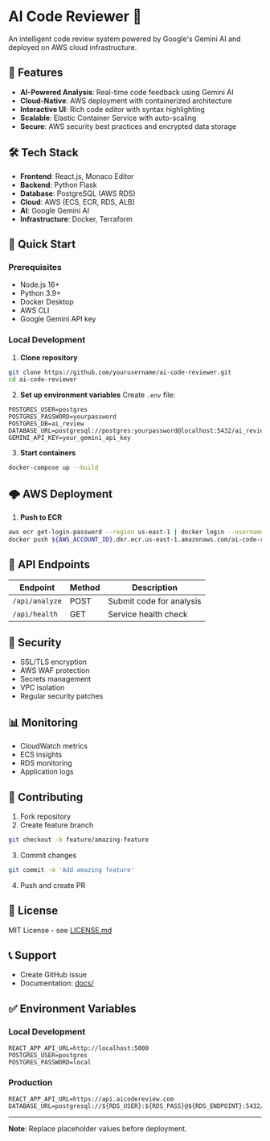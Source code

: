 # AI Code Reviewer 🤖

An intelligent code review system powered by Google's Gemini AI and deployed on AWS cloud infrastructure.

## 🌟 Features

- **AI-Powered Analysis**: Real-time code feedback using Gemini AI
- **Cloud-Native**: AWS deployment with containerized architecture
- **Interactive UI**: Rich code editor with syntax highlighting
- **Scalable**: Elastic Container Service with auto-scaling
- **Secure**: AWS security best practices and encrypted data storage

## 🛠️ Tech Stack

- **Frontend**: React.js, Monaco Editor
- **Backend**: Python Flask
- **Database**: PostgreSQL (AWS RDS)
- **Cloud**: AWS (ECS, ECR, RDS, ALB)
- **AI**: Google Gemini AI
- **Infrastructure**: Docker, Terraform

## 🚀 Quick Start

### Prerequisites

- Node.js 16+
- Python 3.9+
- Docker Desktop
- AWS CLI
- Google Gemini API key

### Local Development

1. **Clone repository**
```bash
git clone https://github.com/yourusername/ai-code-reviewer.git
cd ai-code-reviewer
```

2. **Set up environment variables**
Create `.env` file:
```properties
POSTGRES_USER=postgres
POSTGRES_PASSWORD=yourpassword
POSTGRES_DB=ai_review
DATABASE_URL=postgresql://postgres:yourpassword@localhost:5432/ai_review
GEMINI_API_KEY=your_gemini_api_key
```

3. **Start containers**
```bash
docker-compose up --build
```

## 🌩️ AWS Deployment

1. **Push to ECR**
```bash
aws ecr get-login-password --region us-east-1 | docker login --username AWS --password-stdin ${AWS_ACCOUNT_ID}.dkr.ecr.us-east-1.amazonaws.com
docker push ${AWS_ACCOUNT_ID}.dkr.ecr.us-east-1.amazonaws.com/ai-code-reviewer:latest
```

## 📡 API Endpoints

| Endpoint | Method | Description |
|----------|---------|------------|
| `/api/analyze` | POST | Submit code for analysis |
| `/api/health` | GET | Service health check |

## 🔐 Security

- SSL/TLS encryption
- AWS WAF protection
- Secrets management
- VPC isolation
- Regular security patches

## 📊 Monitoring

- CloudWatch metrics
- ECS insights
- RDS monitoring
- Application logs

## 🤝 Contributing

1. Fork repository
2. Create feature branch
```bash
git checkout -b feature/amazing-feature
```
3. Commit changes
```bash
git commit -m 'Add amazing feature'
```
4. Push and create PR

## 📄 License

MIT License - see [LICENSE.md](LICENSE.md)

## 📞 Support

- Create GitHub issue
- Documentation: [docs/](docs/)

## ✅ Environment Variables

### Local Development
```properties
REACT_APP_API_URL=http://localhost:5000
POSTGRES_USER=postgres
POSTGRES_PASSWORD=local
```

### Production
```properties
REACT_APP_API_URL=https://api.aicodereview.com
DATABASE_URL=postgresql://${RDS_USER}:${RDS_PASS}@${RDS_ENDPOINT}:5432/ai_review
```

---
**Note**: Replace placeholder values before deployment.
